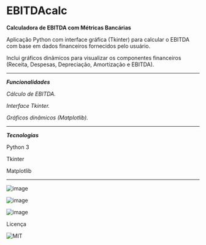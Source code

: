 # EBITDAcalc

**Calculadora de EBITDA com Métricas Bancárias**

Aplicação Python com interface gráfica (Tkinter) para calcular o EBITDA com base em dados financeiros fornecidos pelo usuário. 

Inclui gráficos dinâmicos para visualizar os componentes financeiros (Receita, Despesas, Depreciação, Amortização e EBITDA).

-----------------------------------------------------------------------------------------------------------------------------------------------------

***Funcionalidades***

*Cálculo de EBITDA.*

*Interface Tkinter.*

*Gráficos dinâmicos (Matplotlib).*

-----------------------------------------------------------------------------------------------------------------------------------------------------

***Tecnologias***

Python 3

Tkinter

Matplotlib

-----------------------------------------------------------------------------------------------------------------------------------------------------

![image](https://github.com/user-attachments/assets/1caf9f76-8157-4c77-aa7d-ba74c1eb21fe)


![image](https://github.com/user-attachments/assets/b5785532-ce16-4ef3-bed4-46b240273772)


![image](https://github.com/user-attachments/assets/9c321cf3-9924-48bb-ad43-187f08f24985)



Licença

![MIT](https://opensource.org/license/mit)
